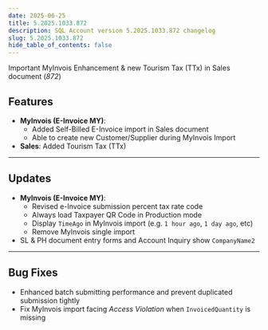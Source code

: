 ```yaml
---
date: 2025-06-25
title: 5.2025.1033.872
description: SQL Account version 5.2025.1033.872 changelog
slug: 5.2025.1033.872
hide_table_of_contents: false
---
```


Important MyInvois Enhancement & new Tourism Tax (TTx) in Sales document (*872*)

<!-- truncate -->

## Features

- **MyInvois (E-Invoice MY)**:
  - Added Self-Billed E-Invoice import in Sales document
  - Able to create new Customer/Supplier during MyInvois Import
- **Sales**: Added Tourism Tax (TTx)

---

## Updates

- **MyInvois (E-Invoice MY)**:
  - Revised e-Invoice submission percent tax rate code
  - Always load Taxpayer QR Code in Production mode
  - Display `TimeAgo` in MyInvois import (e.g. `1 hour ago`, `1 day ago`, etc)
  - Remove MyInvois single import
- SL & PH document entry forms and Account Inquiry show `CompanyName2`

---

## Bug Fixes

- Enhanced batch submitting performance and prevent duplicated submission tightly
- Fix MyInvois import facing *Access Violation* when `InvoicedQuantity` is missing
